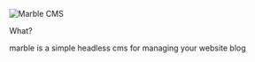 ![Marble CMS](https://marblecms.com/og.jpg)

What?

marble is a simple headless cms for managing your website blog
